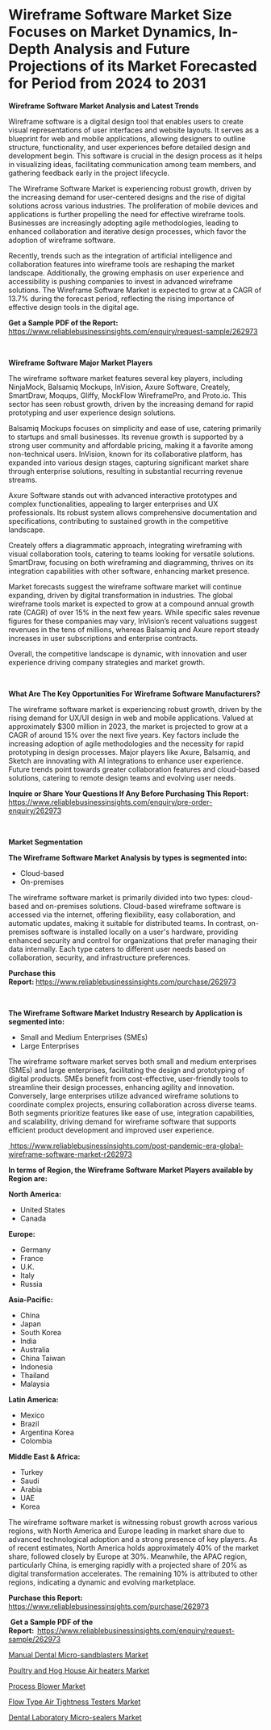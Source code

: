 <p><h1>Wireframe Software Market Size Focuses on Market Dynamics, In-Depth Analysis and Future Projections of its Market Forecasted for Period from 2024 to 2031</h1></p><p><strong>Wireframe Software Market Analysis and Latest Trends</strong></p>
<p><p>Wireframe software is a digital design tool that enables users to create visual representations of user interfaces and website layouts. It serves as a blueprint for web and mobile applications, allowing designers to outline structure, functionality, and user experiences before detailed design and development begin. This software is crucial in the design process as it helps in visualizing ideas, facilitating communication among team members, and gathering feedback early in the project lifecycle.</p><p>The Wireframe Software Market is experiencing robust growth, driven by the increasing demand for user-centered designs and the rise of digital solutions across various industries. The proliferation of mobile devices and applications is further propelling the need for effective wireframe tools. Businesses are increasingly adopting agile methodologies, leading to enhanced collaboration and iterative design processes, which favor the adoption of wireframe software.</p><p>Recently, trends such as the integration of artificial intelligence and collaboration features into wireframe tools are reshaping the market landscape. Additionally, the growing emphasis on user experience and accessibility is pushing companies to invest in advanced wireframe solutions. The Wireframe Software Market is expected to grow at a CAGR of 13.7% during the forecast period, reflecting the rising importance of effective design tools in the digital age.</p></p>
<p><strong>Get a Sample PDF of the Report:&nbsp;</strong> <a href="https://www.reliablebusinessinsights.com/enquiry/request-sample/262973?utm_campaign=97&utm_medium=2&utm_source=Github&utm_content=ia&utm_term=31102024&utm_id=wireframe-software">https://www.reliablebusinessinsights.com/enquiry/request-sample/262973</a></p>
<p>&nbsp;</p>
<p><strong>Wireframe Software Major Market Players</strong></p>
<p><p>The wireframe software market features several key players, including NinjaMock, Balsamiq Mockups, InVision, Axure Software, Creately, SmartDraw, Moqups, Gliffy, MockFlow WireframePro, and Proto.io. This sector has seen robust growth, driven by the increasing demand for rapid prototyping and user experience design solutions.</p><p>Balsamiq Mockups focuses on simplicity and ease of use, catering primarily to startups and small businesses. Its revenue growth is supported by a strong user community and affordable pricing, making it a favorite among non-technical users. InVision, known for its collaborative platform, has expanded into various design stages, capturing significant market share through enterprise solutions, resulting in substantial recurring revenue streams.</p><p>Axure Software stands out with advanced interactive prototypes and complex functionalities, appealing to larger enterprises and UX professionals. Its robust system allows comprehensive documentation and specifications, contributing to sustained growth in the competitive landscape. </p><p>Creately offers a diagrammatic approach, integrating wireframing with visual collaboration tools, catering to teams looking for versatile solutions. SmartDraw, focusing on both wireframing and diagramming, thrives on its integration capabilities with other software, enhancing market presence.</p><p>Market forecasts suggest the wireframe software market will continue expanding, driven by digital transformation in industries. The global wireframe tools market is expected to grow at a compound annual growth rate (CAGR) of over 15% in the next few years. While specific sales revenue figures for these companies may vary, InVision’s recent valuations suggest revenues in the tens of millions, whereas Balsamiq and Axure report steady increases in user subscriptions and enterprise contracts.</p><p>Overall, the competitive landscape is dynamic, with innovation and user experience driving company strategies and market growth.</p></p>
<p>&nbsp;</p>
<p><strong>What Are The Key Opportunities For Wireframe Software Manufacturers?</strong></p>
<p><p>The wireframe software market is experiencing robust growth, driven by the rising demand for UX/UI design in web and mobile applications. Valued at approximately $300 million in 2023, the market is projected to grow at a CAGR of around 15% over the next five years. Key factors include the increasing adoption of agile methodologies and the necessity for rapid prototyping in design processes. Major players like Axure, Balsamiq, and Sketch are innovating with AI integrations to enhance user experience. Future trends point towards greater collaboration features and cloud-based solutions, catering to remote design teams and evolving user needs.</p></p>
<p><strong>Inquire or Share Your Questions If Any Before Purchasing This Report:</strong> <a href="https://www.reliablebusinessinsights.com/enquiry/pre-order-enquiry/262973?utm_campaign=97&utm_medium=2&utm_source=Github&utm_content=ia&utm_term=31102024&utm_id=wireframe-software">https://www.reliablebusinessinsights.com/enquiry/pre-order-enquiry/262973</a></p>
<p>&nbsp;</p>
<p><strong>Market Segmentation</strong></p>
<p><strong>The Wireframe Software Market Analysis by types is segmented into:</strong></p>
<p><ul><li>Cloud-based</li><li>On-premises</li></ul></p>
<p><p>The wireframe software market is primarily divided into two types: cloud-based and on-premises solutions. Cloud-based wireframe software is accessed via the internet, offering flexibility, easy collaboration, and automatic updates, making it suitable for distributed teams. In contrast, on-premises software is installed locally on a user's hardware, providing enhanced security and control for organizations that prefer managing their data internally. Each type caters to different user needs based on collaboration, security, and infrastructure preferences.</p></p>
<p><strong>Purchase this Report:&nbsp;</strong><a href="https://www.reliablebusinessinsights.com/purchase/262973?utm_campaign=97&utm_medium=2&utm_source=Github&utm_content=ia&utm_term=31102024&utm_id=wireframe-software">https://www.reliablebusinessinsights.com/purchase/262973</a></p>
<p>&nbsp;</p>
<p><strong>The Wireframe Software Market Industry Research by Application is segmented into:</strong></p>
<p><ul><li>Small and Medium Enterprises (SMEs)</li><li>Large Enterprises</li></ul></p>
<p><p>The wireframe software market serves both small and medium enterprises (SMEs) and large enterprises, facilitating the design and prototyping of digital products. SMEs benefit from cost-effective, user-friendly tools to streamline their design processes, enhancing agility and innovation. Conversely, large enterprises utilize advanced wireframe solutions to coordinate complex projects, ensuring collaboration across diverse teams. Both segments prioritize features like ease of use, integration capabilities, and scalability, driving demand for wireframe software that supports efficient product development and improved user experience.</p></p>
<p><a href="https://www.reliablebusinessinsights.com/post-pandemic-era-global-wireframe-software-market-r262973?utm_campaign=97&utm_medium=2&utm_source=Github&utm_content=ia&utm_term=31102024&utm_id=wireframe-software">&nbsp;https://www.reliablebusinessinsights.com/post-pandemic-era-global-wireframe-software-market-r262973</a></p>
<p><strong>In terms of Region, the Wireframe Software Market Players available by Region are:</strong></p>
<p>
    <p> <strong> North America: </strong>
        <ul>
            <li>United States</li>
            <li>Canada</li>
        </ul>
        </p> 
    <p> <strong> Europe: </strong>
        <ul>
            <li>Germany</li>
            <li>France</li>
            <li>U.K.</li>
            <li>Italy</li>
            <li>Russia</li>
        </ul>
        </p> 
    <p> <strong> Asia-Pacific: </strong>
        <ul>
            <li>China</li>
            <li>Japan</li>
            <li>South Korea</li>
            <li>India</li>
            <li>Australia</li>
            <li>China Taiwan</li>
            <li>Indonesia</li>
            <li>Thailand</li>
            <li>Malaysia</li>
        </ul>
        </p> 
    <p> <strong> Latin America: </strong>
        <ul>
            <li>Mexico</li>
            <li>Brazil</li>
            <li>Argentina Korea</li>
            <li>Colombia</li>
        </ul>
        </p> 
    <p> <strong> Middle East & Africa: </strong>
        <ul>
            <li>Turkey</li>
            <li>Saudi</li>
            <li>Arabia</li>
            <li>UAE</li>
            <li>Korea</li>
        </ul>
    </p>
    </p>
<p><p>The wireframe software market is witnessing robust growth across various regions, with North America and Europe leading in market share due to advanced technological adoption and a strong presence of key players. As of recent estimates, North America holds approximately 40% of the market share, followed closely by Europe at 30%. Meanwhile, the APAC region, particularly China, is emerging rapidly with a projected share of 20% as digital transformation accelerates. The remaining 10% is attributed to other regions, indicating a dynamic and evolving marketplace.</p></p>
<p><strong>Purchase this Report: </strong><a href="https://www.reliablebusinessinsights.com/purchase/262973?utm_campaign=97&utm_medium=2&utm_source=Github&utm_content=ia&utm_term=31102024&utm_id=wireframe-software">https://www.reliablebusinessinsights.com/purchase/262973</a></p>
<p>&nbsp;<strong>Get a Sample PDF of the Report:&nbsp;&nbsp;</strong><a href="https://www.reliablebusinessinsights.com/enquiry/request-sample/262973?utm_campaign=97&utm_medium=2&utm_source=Github&utm_content=ia&utm_term=31102024&utm_id=wireframe-software">https://www.reliablebusinessinsights.com/enquiry/request-sample/262973</a></p>
<p><strong></strong></p>
<p><p><a href="https://www.linkedin.com/pulse/manual-dental-micro-sandblasters-market-trends-detailed-t8wbe?utm_campaign=97&utm_medium=2&utm_source=Github&utm_content=ia&utm_term=31102024&utm_id=wireframe-software">Manual Dental Micro-sandblasters Market</a></p><p><a href="https://github.com/alespiliffe/Market-Research-Report-List-1/blob/main/poultry-and-hog-house-air-heaters-market.md?utm_campaign=97&utm_medium=2&utm_source=Github&utm_content=ia&utm_term=31102024&utm_id=wireframe-software">Poultry and Hog House Air heaters Market</a></p><p><a href="https://github.com/yoreivesal/Market-Research-Report-List-1/blob/main/process-blower-market.md?utm_campaign=97&utm_medium=2&utm_source=Github&utm_content=ia&utm_term=31102024&utm_id=wireframe-software">Process Blower Market</a></p><p><a href="https://issuu.com/reportprime-2/docs/flow-type-air-tightness-testers-mar_25e4989532c92d?utm_campaign=97&utm_medium=2&utm_source=Github&utm_content=ia&utm_term=31102024&utm_id=wireframe-software">Flow Type Air Tightness Testers Market</a></p><p><a href="https://www.linkedin.com/pulse/emerging-technologies-reshaping-dental-laboratory-micro-sealers-1jtde?utm_campaign=97&utm_medium=2&utm_source=Github&utm_content=ia&utm_term=31102024&utm_id=wireframe-software">Dental Laboratory Micro-sealers Market</a></p></p>